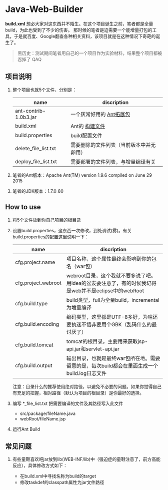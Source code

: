 # Java-Web-Builder
**build.xml** 想必大家对这东西并不陌生。在这个项目诞生之前，笔者都是全量build，为此也受到了不少的伤害。
那时候的笔者是迫需要一个能增量打包的工具，于是就百度、Google翻查各种相关资料，该项目就是在这种情况下奇葩的诞生了。

> 黑历史：测试期间笔者用自己的一个项目作为实验材料，结果整个项目都被吞掉了 QAQ

## 项目说明
1.  整个项目也就5个文件，分别是：
    
    name         | discription
    ------------ | -------------
    ant-contrib-1.0b3.jar  | 一个灰常好用的 [Ant拓展包](http://ant-contrib.sourceforge.net/)
    build.xml              | Ant的 [构建文件](http://ant.apache.org/) 
    build.properties       | build配置文件
    delete\_file\_list.txt | 需要删除的文件列表（当前版本中并无卵用）
    deploy\_file\_list.txt | 需要部署的文件列表，与增量编译有关
    
2.  笔者的Ant版本：Apache Ant(TM) version 1.9.6 compiled on June 29 2015

3.  笔者的JDK版本：1.7.0_80

## How to use
1.  将5个文件放到你自己项目的根目录

2.  设置build.properties，这东西一次修改，到处调试(雾)。有关build.properties的配置这里说明一下：

    name         | discription
    ------------ | ------------
    cfg.project.name    | 项目名称，这个属性最终会影响到你的包名（war包）
    cfg.project.webroot | webroot目录，这个我就不要多说了吧。用idea的盆友要注意了，有的时候我记得是web并不是eclipse中的webRoot
    cfg.build.type      | build类型，full为全量build，incremental为增量编译
    cfg.build.encoding  | 编码类型，这里都是UTF-8多好，为啥还要执迷不悟非要用个GBK（乱码什么的最讨厌了）
    cfg.build.tomcat    | tomcat的根目录，主要用来获取jsp-api.jar和servlet-api.jar
    cfg.build.output    | 输出目录，也就是最终war包所在地。需要留意的是，每次build都会在里面生成一个build.log日志文件
    
    注意：目录什么的推荐使用绝对路径，以避免不必要的问题。如果你觉得自己有充足的把握，相对路径（默认为项目的根目录）是你最好的选择。

3.  编写 \*\_file_list.txt 把需要编译的文件及其路径写入此文件

    - src/package/fileName.java
    - webRoot/fileName.jsp

4.  运行Ant Build
  
## 常见问题
1. 有些童鞋喜欢吧jar放到lib(WEB-INF/lib)中（强迫症的童鞋注意了，前方高能反应），具体修改方式如下：

    - 在build.xml中寻找名称为build的target
    - 修改taskdef的classpath属性为jar文件路径
